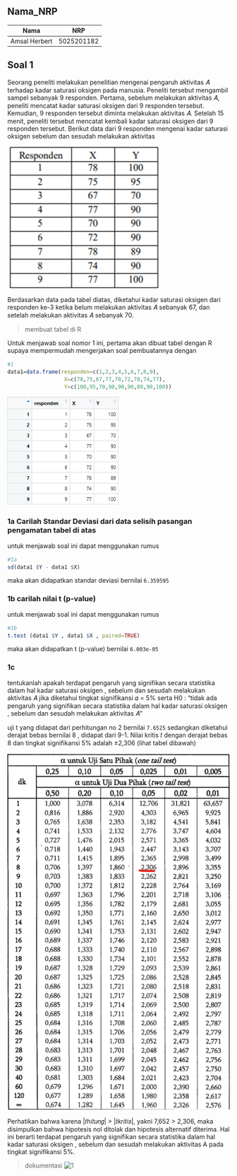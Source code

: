 ## Nama_NRP
| Nama             | NRP        |
|------------------|------------|
| Amsal Herbert    | 5025201182 |

## Soal 1
Seorang peneliti melakukan penelitian mengenai pengaruh aktivitas 𝐴 terhadap
kadar saturasi oksigen pada manusia. Peneliti tersebut mengambil sampel
sebanyak 9 responden. Pertama, sebelum melakukan aktivitas 𝐴, peneliti mencatat
kadar saturasi oksigen dari 9 responden tersebut. Kemudian, 9 responden tersebut
diminta melakukan aktivitas 𝐴. Setelah 15 menit, peneliti tersebut mencatat kembali
kadar saturasi oksigen dari 9 responden tersebut. Berikut data dari 9 responden
mengenai kadar saturasi oksigen sebelum dan sesudah melakukan aktivitas

![1a](https://github.com/bosbonta/P2_Probstat_F_5025201182/blob/main/screenshot/pic.1a.png)

Berdasarkan data pada tabel diatas, diketahui kadar saturasi oksigen dari
responden ke-3 ketika belum melakukan aktivitas 𝐴 sebanyak 67, dan setelah
melakukan aktivitas 𝐴 sebanyak 70.

>membuat tabel di R

Untuk menjawab soal nomor 1 ini, pertama akan dibuat tabel dengan R supaya mempermudah mengerjakan soal
pembuatannya dengan 

``` R
#1
data1=data.frame(responden=c(1,2,3,4,5,6,7,8,9),
                  X=c(78,75,67,77,70,72,78,74,77), 
                  Y=c(100,95,70,90,90,90,89,90,100))

```

![1b](https://github.com/bosbonta/P2_Probstat_F_5025201182/blob/main/screenshot/pic.1b.png)

### 1a Carilah Standar Deviasi dari data selisih pasangan pengamatan tabel di atas

untuk menjawab soal ini dapat menggunakan rumus

``` R
#1a
sd(data1 $Y - data1 $X)
```
maka akan didapatkan standar deviasi bernilai ```6.359595```

### 1b carilah nilai t (p-value)

untuk menjawab soal ini dapat menggunakan rumus

``` R
#1b
t.test (data1 $Y , data1 $X , paired=TRUE)
```
maka akan didapatkan t (p-value) bernilai ```6.003e-05```

### 1c

tentukanlah apakah terdapat pengaruh yang signifikan secara statistika
dalam hal kadar saturasi oksigen , sebelum dan sesudah melakukan
aktivitas 𝐴 jika diketahui tingkat signifikansi 𝛼 = 5% serta H0 : “tidak ada
pengaruh yang signifikan secara statistika dalam hal kadar saturasi
oksigen , sebelum dan sesudah melakukan aktivitas 𝐴”

uji t yang didapat dari perhitungan no 2 bernilai ```7.6525``` 
sedangkan diketahui derajat bebas bernilai 8 , didapat dari 9-1. Nilai kritis 𝑡 dengan derajat bebas 8 dan tingkat signifikansi 5%
adalah ±2,306 (lihat tabel dibawah)

![1c](https://github.com/bosbonta/P2_Probstat_F_5025201182/blob/main/screenshot/pic.1c.png)

Perhatikan bahwa karena |𝑡ℎ𝑖𝑡𝑢𝑛𝑔| > |𝑡𝑘𝑟𝑖𝑡𝑖𝑠|, yakni 7,652 > 2,306, maka disimpulkan bahwa
hipotesis nol ditolak dan hipotesis alternatif diterima. Hal ini berarti terdapat pengaruh yang
signifikan secara statistika dalam hal kadar saturasi oksigen , sebelum dan sesudah melakukan
aktivitas A pada tingkat signifikansi 5%.

>dokumentasi
![1](https://github.com/bosbonta/P2_Probstat_F_5025201182/blob/main/screenshot/pic.1.png)
